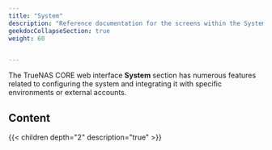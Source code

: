 ```yaml
---
title: "System"
description: "Reference documentation for the screens within the System menu option."
geekdocCollapseSection: true
weight: 60


---
```


The TrueNAS CORE web interface **System** section has numerous features related to configuring the system and integrating it with specific environments or external accounts.

## Content

{{< children depth="2" description="true" >}}
